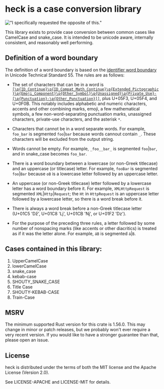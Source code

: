 # **heck** is a case conversion library

!["I specifically requested the opposite of this."](./no_step_on_snek.png)

This library exists to provide case conversion between common cases like
CamelCase and snake_case. It is intended to be unicode aware, internally
consistent, and reasonably well performing.

## Definition of a word boundary

The definition of a word boundary is based on the
[identifier word boundary](https://www.unicode.org/reports/tr55/#Identifier-Chunks)
in Unicode Technical Standard 55. The rules are as follows:

- The set of characters that can be in a word is
  [`[\p{ID_Continue}\p{ID_Compat_Math_Continue}\p{Extended_Pictographic}\p{Emoji_Component}\p{Other_Symbol}\p{Unassigned}\p{Private_Use}-[\p{Punctuation}-\p{Other_Punctuation}]]`][1],
  plus U+05F3, U+05F4, and U+0F0B. This notably includes
  alphabetic and numeric characters, accents and other combining marks,
  emoji, a few mathematical symbols, a few non-word-separating punctuation marks,
  unassigned characters, private-use characters, and the asterisk `*`.

- Characters that cannot be in a word separate words.
  For example, `foo_bar` is segmented `foo`|`bar`
  because words cannout contain `_`.
  These characters will be excluded from the output string.

- Words cannot be empty. For example, `_foo__bar_` is segmented `foo`|`bar`,
  and in snake_case becomes `foo_bar`.

- There is a word boundary between a lowercase (or non-Greek titlecase)
  and an uppercase (or titlecase) letter. For example, `fooBar` is segmented
  `foo`|`Bar` because `oB` is a lowercase letter followed by an uppercase letter.

- An uppercase (or non-Greek titlecase) letter followed by a lowercase letter
  has a word boundary before it. For example, `XMLHttpRequest` is segmented
  `XML`|`Http`|`Request`; the `Ht` in `HttpRequest` is an uppercase letter
  followed by a lowercase letter, so there is a word break before it.

 - There is always a word break before a non-Greek titlecase letter
   (U+01C5 'ǅ', U+01C8 'ǈ', U+01CB 'ǋ', or U+01F2 'ǲ').

 - For the purpose of the preceding three rules, a letter followed
   by some number of nonspacing marks (like accents or other diacritics)
   is treated as if it was the letter alone. For example, `áB` is segmented `á`|`B`.

[1]: https://util.unicode.org/UnicodeJsps/list-unicodeset.jsp?a=%5B%5Cp%7BID_Continue%7D%5Cp%7BID_Compat_Math_Continue%7D%5Cp%7BExtended_Pictographic%7D%5Cp%7BEmoji_Component%7D%5Cp%7BOther_Symbol%7D%5Cp%7BUnassigned%7D%5Cp%7BPrivate_Use%7D-%5B%5Cp%7BPunctuation%7D-%5Cp%7BOther_Punctuation%7D%5D%5D&abb=on

## Cases contained in this library:

1. UpperCamelCase
2. lowerCamelCase
3. snake_case
4. kebab-case
5. SHOUTY_SNAKE_CASE
6. Title Case
7. SHOUTY-KEBAB-CASE
8. Train-Case

## MSRV

The minimum supported Rust version for this crate is 1.56.0. This may change in
minor or patch releases, but we probably won't ever require a very recent
version. If you would like to have a stronger guarantee than that, please open
an issue.

## License

heck is distributed under the terms of both the MIT license and the
Apache License (Version 2.0).

See LICENSE-APACHE and LICENSE-MIT for details.

